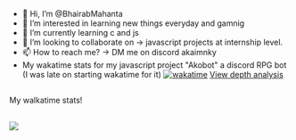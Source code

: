 - 👋 Hi, I’m @BhairabMahanta
- 👀 I’m interested in learning new things everyday and gamnig    
- 🌱 I’m currently learning c and js
- 💞️ I’m looking to collaborate on -> javascript projects at internship level.
- 📫 How to reach me? -> DM me on discord akaimnky
- My wakatime stats for my javascript project "Akobot" a discord RPG bot (I was late on starting wakatime for it)
[<a href="https://wakatime.com/badge/user/018ce8da-6f27-49d4-a064-f0ad4bd15640/project/018ce8dc-5c64-460d-bfe2-469aa1d12f15"><img src="https://wakatime.com/badge/user/018ce8da-6f27-49d4-a064-f0ad4bd15640/project/018ce8dc-5c64-460d-bfe2-469aa1d12f15.svg" alt="wakatime"></a>](https://wakatime.com/badge/user/018ce8da-6f27-49d4-a064-f0ad4bd15640/project/018ce8dc-5c64-460d-bfe2-469aa1d12f15.svg)
[View depth analysis](https://wakatime.com/@018ce8da-6f27-49d4-a064-f0ad4bd15640/projects/mygczuchei?start=2024-01-05&end=2024-01-11)
## 
My walkatime stats!
##
<a href="https://wakatime.com"><img src="https://wakatime.com/share/@018ce8da-6f27-49d4-a064-f0ad4bd15640/87d95984-6785-4f39-8ac8-f6d1b9d68bf0.png" /></a>
<!---
BhairabMahanta/BhairabMahanta is a ✨ special ✨ repository because its `README.md` (this file) appears on your GitHub profile.
You can click the Preview link to take a look at your changes.
--->
